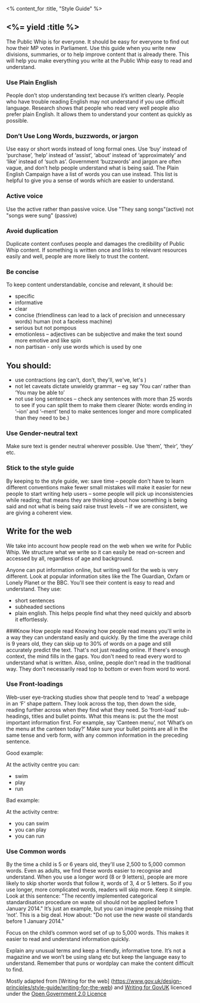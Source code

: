 <% content_for :title, "Style Guide" %>
## <%= yield :title %>
The Public Whip is for everyone. It should be easy for everyone to find out how their MP votes in Parliament.
Use this guide when you write new divisions, summaries, or to help improve content that is already there.
This will help you make everything you write at the Public Whip easy to read and understand.

### Use Plain English
People don’t stop understanding text because it’s written clearly. People who have trouble reading English may not understand if you use difficult language. Research shows that people who read very well people also prefer plain English. It allows them to understand your content as quickly as possible.


### Don’t Use Long Words, buzzwords, or jargon
Use easy or short words instead of long formal ones. Use ‘buy’ instead of ‘purchase’, ‘help’ instead of ‘assist’, ‘about’ instead of ‘approximately’ and ‘like’ instead of ‘such as’.
Government ‘buzzwords’ and jargon are often vague, and don’t help people understand what is being said. The Plain English Campaign have a list of words you can use instead. This list is helpful to give you a sense of words which are easier to understand.

### Active voice
Use the active rather than passive voice. Use "They sang songs"(active) not "songs were sung" (passive)

### Avoid duplication
Duplicate content confuses people and damages the credibility of Public Whip content.
If something is written once and links to relevant resources easily and well, people are more likely to trust the content.

### Be concise
To keep content understandable, concise and relevant, it should be:
* specific
* informative
* clear
* concise (friendliness can lead to a lack of precision and unnecessary words) human (not a faceless machine)
* serious but not pompous
* emotionless – adjectives can be subjective and make the text sound more emotive and like spin
* non partisan - only use words which is used by one


## You should:

* use contractions (eg can’t, don’t, they'll, we've, let's )
* not let caveats dictate unwieldy grammar – eg say ‘You can’ rather than ‘You may be able to’
* not use long sentences – check any sentences with more than 25 words to see if you can split them to make them clearer
(Note: words ending in ‘–ion’ and ‘–ment’ tend to make sentences longer and more complicated than they need to be.)

### Use Gender-neutral text
Make sure text is gender neutral wherever possible. Use ‘them’, ‘their’, ‘they’ etc.

### Stick to the style guide
By keeping to the style guide, we:
save time – people don’t have to learn different conventions
make fewer small mistakes
will make it easier for new people to start writing
help users  – some people will pick up inconsistencies while reading; that means they are thinking about how something is being said and not what is being said
raise trust levels – if we are consistent, we are giving a coherent view.

## Write for the web
We take into account how people read on the web when we write for Public Whip. We structure what we write so it can easily be read on-screen and accessed by all, regardless of age and background.

Anyone can put information online, but writing well for the web is very different. Look at popular information sites like the The Guardian, Oxfam or Lonely Planet or the BBC. You'll see their content is easy to read and understand.
They use:
* short sentences
* subheaded sections
* plain english. This helps people find what they need quickly and absorb it effortlessly.

###Know How people read
Knowing how people read means you'll write in a way they can understand easily and quickly.
By the time the average child is 9 years old, they can skip up to 30% of words on a page and still accurately predict the text. That's not just reading online. If there's enough context, the mind fills in the gaps. You don't need to read every word to understand what is written.
Also, online, people don't read in the traditional way. They don't necessarily read top to bottom or even from word to word.

### Use Front-loadings
Web-user eye-tracking studies show that people tend to ‘read’ a webpage in an ‘F’ shape pattern. They look across the top, then down the side, reading further across when they find what they need.
So ‘front-load’ sub-headings, titles and bullet points. What this means is: put the the most important information first.
For example, say ‘Canteen menu’, not ‘What’s on the menu at the canteen today?’
Make sure your bullet points are all in the same tense and verb form, with any common information in the preceding sentence.

Good example:

At the activity centre you can:
* swim
* play
* run

Bad example:

At the activity centre:
* you can swim
* you can play
* you can run


### Use Common words
By the time a child is 5 or 6 years old, they'll use 2,500 to 5,000 common words. Even as adults, we find these words easier to recognise and understand.
When you use a longer word (8 or 9 letters), people are more likely to skip shorter words that follow it, words of 3, 4 or 5 letters. So if you use longer, more complicated words, readers will skip more. Keep it simple.
Look at this sentence: "The recently implemented categorical standardisation procedure on waste oil should not be applied before 1 January 2014." It’s just an example, but you can imagine people missing that ‘not’. This is a big deal.
How about:
"Do not use the new waste oil standards before 1 January 2014."

Focus on the child’s common word set of up to 5,000 words. This makes it easier to read and understand information quickly.


Explain any unusual terms and keep a friendly, informative tone. It’s not a magazine and we won’t be using slang etc but keep the language easy to understand.
Remember that puns or wordplay can make the content difficult to find.




Mostly adapted from [Writing for the web] (https://www.gov.uk/design-principles/style-guide/writing-for-the-web) and [Writing for GovUK](https://www.gov.uk/design-principles/style-guide/writing-for-govuk) licenced under the [Open Government 2.0 Licence](https://www.nationalarchives.gov.uk/doc/open-government-licence/version/2/)




